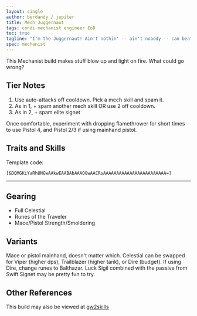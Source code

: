 ```yaml
---
layout: single
author: berdandy / jupiter
title: Mech Juggernaut
tags: condi mechanist engineer EoD
toc: true
tagline: "I'm the Juggernaut! Ain't nothin' -- ain't nobody -- can beat me!"
spec: mechanist
---
```


This Mechanist build makes stuff blow up and light on fire. What could go wrong?

## Tier Notes

1. Use auto-attacks off cooldown. Pick a mech skill and spam it. 
2. As in 1, + spam another mech skill OR use 2 off cooldown.
3. As in 2, + spam elite signet

Once comfortable, experiment with dropping flamethrower for short times to use Pistol 4, and Pistol 2/3 if using mainhand pistol.

## Traits and Skills

Template code:

`[&DQMGKiYaRhUNGwAAkwEAABAbAAAOGwAACRsAAAAAAAAAAAAAAAAAAAAAAAA=]`

---

<div
  data-armory-embed='skills'
  data-armory-ids='63049,5927,63111,63113,63095'
>
</div>
<div
  data-armory-embed='specializations'
  data-armory-ids='6,38,70'
  data-armory-6-traits='525,1892,505'
  data-armory-38-traits='1930,2006,510'
  data-armory-70-traits='2282,2270,2292'
>
</div>
<script async src='https://unpkg.com/armory-embeds@^0.x.x/armory-embeds.js'></script>


## Gearing

- Full Celestial
- Runes of the Traveler
- Mace/Pistol Strength/Smoldering

## Variants

Mace or pistol mainhand, doesn't matter which. Celestial can be swapped for Viper (higher dps), Trailblazer (higher tank), or Dire (budget). If using Dire, change runes to Balthazar. Luck Sigil combined with the passive from Swift Signet may be pretty fun to try.

## Other References

This build may also be viewed at [gw2skills](http://gw2skills.net/editor/?PegAkqlxy6YuMYWMOULaxKA-zxIY1ohvMSIBCsAkfA-e)

